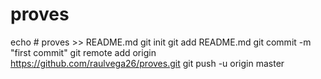# proves
echo # proves >> README.md
git init
git add README.md
git commit -m "first commit"
git remote add origin https://github.com/raulvega26/proves.git
git push -u origin master
